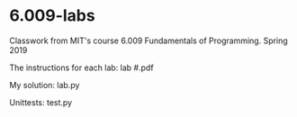 # 6.009-labs
Classwork from MIT's course 6.009 Fundamentals of Programming. Spring 2019

The instructions for each lab: lab #.pdf

My solution: lab.py

Unittests: test.py
